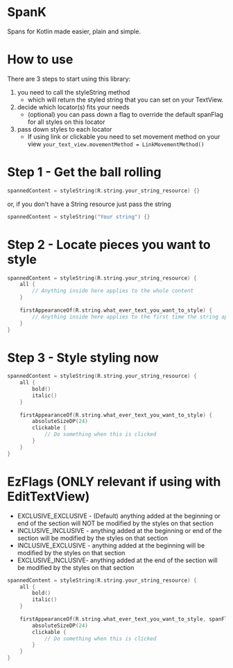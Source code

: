 # SpanK
Spans for Kotlin made easier, plain and simple.

# How to use
There are 3 steps to start using this library:
1. you need to call the styleString method
   * which will return the styled string that you can set on your TextView.
2. decide which locator(s) fits your needs
   * (optional) you can pass down a flag to override the default spanFlag for all styles on this locator
3. pass down styles to each locator
   * If using link or clickable you need to set movement method on your view `your_text_view.movementMethod = LinkMovementMethod()`


# Step 1 - Get the ball rolling
```kotlin
spannedContent = styleString(R.string.your_string_resource) {}
```

or, if you don't have a String resource just pass the string

```kotlin
spannedContent = styleString("Your string") {}
```

# Step 2 - Locate pieces you want to style
```kotlin
spannedContent = styleString(R.string.your_string_resource) {
    all {
        // Anything inside here applies to the whole content
    }
    
    firstAppearanceOf(R.string.what_ever_text_you_want_to_style) {
        // Anything inside here applies to the first time the string appears inside the content
    }
}
```

# Step 3 - Style styling now
```kotlin
spannedContent = styleString(R.string.your_string_resource) {
    all {
        bold()
        italic()
    }
    
    firstAppearanceOf(R.string.what_ever_text_you_want_to_style) {
        absoluteSizeDP(24)
        clickable {
            // Do something when this is clicked
        }
    }
}
```

# EzFlags (ONLY relevant if using with EditTextView)
* EXCLUSIVE_EXCLUSIVE - (Default) anything added at the beginning or end of the section will NOT be modified by the styles on that section
* INCLUSIVE_INCLUSIVE - anything added at the beginning or end of the section will be modified by the styles on that section
* INCLUSIVE_EXCLUSIVE - anything added at the beginning will be modified by the styles on that section
* EXCLUSIVE_INCLUSIVE- anything added at the end of the section will be modified by the styles on that section
```kotlin
spannedContent = styleString(R.string.your_string_resource) {
    all {
        bold()
        italic()
    }
    
    firstAppearanceOf(R.string.what_ever_text_you_want_to_style, spanFlag = EzFlags.INCLUSIVE_EXCLUSIVE) {
        absoluteSizeDP(24)
        clickable {
            // Do something when this is clicked
        }
    }
}
```